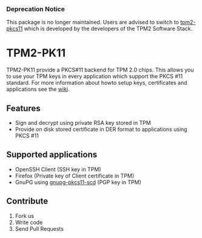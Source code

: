 ### Deprecation Notice

This package is no longer maintained. Users are advised to switch to [tpm2-pkcs11](https://github.com/tpm2-software/tpm2-pkcs11) which is developed by the developers of the TPM2 Software Stack.

TPM2-PK11
==========

TPM2-PK11 provide a PKCS#11 backend for TPM 2.0 chips.
This allows you to use your TPM keys in every application which support the PKCS #11 standard.
For more information about howto setup keys, certificates and applications see the [wiki](https://github.com/irtimmer/tpm2-pk11/wiki).

## Features

- Sign and decrypt using private RSA key stored in TPM
- Provide on disk stored certificate in DER format to applications using PKCS #11

## Supported applications

- OpenSSH Client (SSH key in TPM)
- Firefox (Private key of Client certificate in TPM)
- GnuPG using [gnupg-pkcs11-scd](https://github.com/alonbl/gnupg-pkcs11-scd) (PGP key in TPM)

## Contribute

1. Fork us
2. Write code
3. Send Pull Requests
